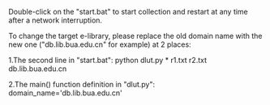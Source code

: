 Double-click on the "start.bat" to start collection and restart at any time after a network interruption.

To change the target e-library, please replace the old domain name with the new one ("db.lib.bua.edu.cn" for example) at 2 places:

1.The second line in "start.bat":  python dlut.py * r1.txt r2.txt db.lib.bua.edu.cn

2.The main() function definition in "dlut.py":   domain_name='db.lib.bua.edu.cn'


